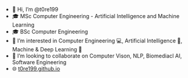 - 👋 Hi, I’m @t0re199
- 🎓 MSc Computer Engineering - Artificial Intelligence and Machine Learning 
- 🎓 BSc Computer Engineering 
- 👀 I’m interested in Computer Engineering 💻, Artificial Intelligence 🤖, Machine & Deep Learning 🧠 
- 💞️ I’m looking to collaborate on Computer Vison, NLP, Biomediacl AI, Software Engineering
- 🌐 [t0re199.github.io](https://t0re199.github.io/)

<!---
t0re199/t0re199 is a ✨ special ✨ repository because its `README.md` (this file) appears on your GitHub profile.
You can click the Preview link to take a look at your changes.
--->
